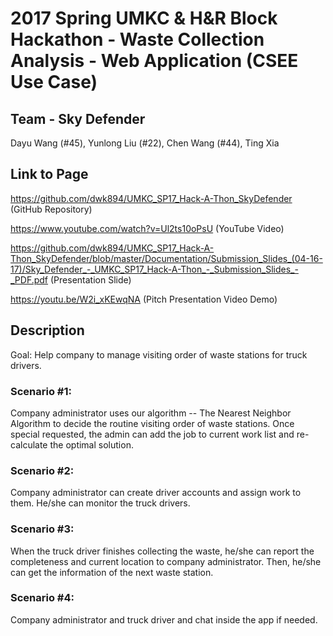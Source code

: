 # 2017 Spring UMKC & H&R Block Hackathon - Waste Collection Analysis - Web Application (CSEE Use Case)

## Team - Sky Defender
Dayu Wang (#45), Yunlong Liu (#22), Chen Wang (#44), Ting Xia 

## Link to Page
https://github.com/dwk894/UMKC_SP17_Hack-A-Thon_SkyDefender (GitHub Repository)

https://www.youtube.com/watch?v=Ul2ts10oPsU (YouTube Video)

https://github.com/dwk894/UMKC_SP17_Hack-A-Thon_SkyDefender/blob/master/Documentation/Submission_Slides_(04-16-17)/Sky_Defender_-_UMKC_SP17_Hack-A-Thon_-_Submission_Slides_-_PDF.pdf (Presentation Slide)

https://youtu.be/W2i_xKEwqNA (Pitch Presentation Video Demo)

## Description
Goal: Help company to manage visiting order of waste stations for truck drivers.

### Scenario #1: 
Company administrator uses our algorithm -- The Nearest Neighbor Algorithm to decide the routine visiting order of waste stations. Once special requested, the admin can add the job to current work list and re-calculate the optimal solution.

### Scenario #2: 
Company administrator can create driver accounts and assign work to them. He/she can monitor the truck drivers.

### Scenario #3:
When the truck driver finishes collecting the waste, he/she can report the completeness and current location to company administrator. Then, he/she can get the information of the next waste station.

### Scenario #4: 
Company administrator and truck driver and chat inside the app if needed.
